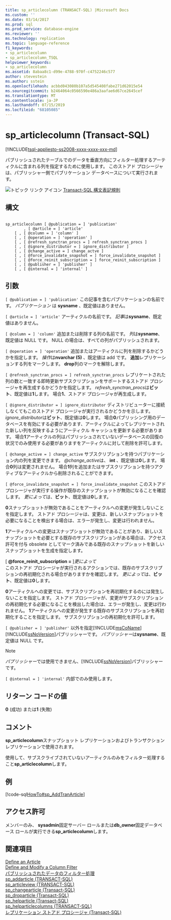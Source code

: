 ```yaml
---
title: sp_articlecolumn (TRANSACT-SQL) |Microsoft Docs
ms.custom: ''
ms.date: 03/14/2017
ms.prod: sql
ms.prod_service: database-engine
ms.reviewer: ''
ms.technology: replication
ms.topic: language-reference
f1_keywords:
- sp_articlecolumn
- sp_articlecolumn_TSQL
helpviewer_keywords:
- sp_articlecolumn
ms.assetid: 8abaa8c1-d99e-4788-970f-c4752246c577
author: stevestein
ms.author: sstein
ms.openlocfilehash: acbbd043080b107a5d545408fabe271d62015e54
ms.sourcegitcommit: b2464064c0566590e486a3aafae6d67ce2645cef
ms.translationtype: MT
ms.contentlocale: ja-JP
ms.lasthandoff: 07/15/2019
ms.locfileid: "68105085"
---
```

# <a name="sparticlecolumn-transact-sql"></a>sp_articlecolumn (Transact-SQL)
[!INCLUDE[tsql-appliesto-ss2008-xxxx-xxxx-xxx-md](../../includes/tsql-appliesto-ss2008-xxxx-xxxx-xxx-md.md)]

  パブリッシュされたテーブルでのデータを垂直方向にフィルター処理するアーティクルに含まれる列を指定するために使用します。 このストアド プロシージャは、パブリッシャー側でパブリケーション データベースについて実行されます。  
  
 ![トピック リンク アイコン](../../database-engine/configure-windows/media/topic-link.gif "トピック リンク アイコン") [Transact-SQL 構文表記規則](../../t-sql/language-elements/transact-sql-syntax-conventions-transact-sql.md)  
  
## <a name="syntax"></a>構文  
  
```  
  
sp_articlecolumn [ @publication = ] 'publication'  
        , [ @article = ] 'article'  
    [ , [ @column = ] 'column' ]  
    [ , [ @operation = ] 'operation' ]  
    [ , [ @refresh_synctran_procs = ] refresh_synctran_procs ]  
    [ , [ @ignore_distributor = ] ignore_distributor ]  
    [ , [ @change_active = ] change_actve ]  
    [ , [ @force_invalidate_snapshot = ] force_invalidate_snapshot ]  
    [ , [ @force_reinit_subscription = ] force_reinit_subscription ]  
    [ , [ @publisher = ] 'publisher' ]  
    [ , [ @internal = ] 'internal' ]  
```  
  
## <a name="arguments"></a>引数  
`[ @publication = ] 'publication'` この記事を含むパブリケーションの名前です。 *パブリケーション* は **sysname** 、既定値はありません。  
  
`[ @article = ] 'article'` アーティクルの名前です。 *記事*は**sysname**、既定値はありません。  
  
`[ @column = ] 'column'` 追加または削除する列の名前です。 *列*は**sysname**、既定値は NULL です。 NULL の場合は、すべての列がパブリッシュされます。  
  
`[ @operation = ] 'operation'` 追加またはアーティクルに列を削除するかどうかを指定します。 *操作*は**nvarchar (5)** 、既定値は add です。 **追加**レプリケーションする列をマークします。 **drop**列のマークを解除します。  
  
`[ @refresh_synctran_procs = ] refresh_synctran_procs` レプリケートされた列の数と一致する即時更新サブスクリプションをサポートするストアド プロシージャを再生成するかどうかを指定します。 *refresh_synctran_procs*は**ビット**、既定値は**1**します。 場合**1**、ストアド プロシージャが再生成します。  
  
`[ @ignore_distributor = ] ignore_distributor` ディストリビューターに接続しなくてもこのストアド プロシージャが実行されるかどうかを示します。 *ignore_distributor*は**ビット**、既定値は**0**します。 場合**0**パブリッシング用のデータベースを有効にする必要があります、アーティクルによってレプリケートされた新しい列を反映するようにアーティクル キャッシュを更新する必要があります。 場合**1**アーティクルの列はパブリッシュされていないデータベースの回復の状況でのみ使用する必要がありますをアーティクルに対して削除を許可します。  
  
`[ @change_active = ] change_active` サブスクリプションを持つパブリケーション内の列を変更できます。 *@change_active*は、 **int** 、既定値は**0**します。 場合**0**列は変更されません。 場合**1**列を追加またはサブスクリプションを持つアクティブなアーティクルから削除されることができます。  
  
`[ @force_invalidate_snapshot = ] force_invalidate_snapshot` このストアド プロシージャが実行する操作が既存のスナップショットが無効になることを確認します。 *更によって*は、**ビット**、既定値は**0**します。  
  
 **0**スナップショットが無効であることをアーティクルへの変更が発生しないことを指定します。 ストアド プロシージャは、変更は、新しいスナップショットを必要になることを検出する場合は、エラーが発生し、変更は行われません。  
  
 **1**アーティクルへの変更はスナップショットが無効であることがあり、新しいスナップショットを必要とする既存のサブスクリプションがある場合は、アクセス許可を付与 obsolete としてマーク済みである既存のスナップショットを新しいスナップショットを生成を指定します。  
  
 [ **@force_reinit_subscription =** ]*更によって*  
 このストアド プロシージャが実行されるアクションでは、既存のサブスクリプションの再初期化される場合がありますかを確認します。 *更によって*は、**ビット**、既定値は**0**します。  
  
 **0**アーティクルへの変更では、サブスクリプションを再初期化するのには発生しないことを指定します。 ストアド プロシージャが、変更がサブスクリプションの再初期化する必要になることを検出した場合は、エラーが発生し、変更は行われません。 **1**アーティクルへの変更が発生する既存のサブスクリプションを再初期化することを指定します。 サブスクリプションの再初期化を許可します。  
  
`[ @publisher = ] 'publisher'` 以外を指定[!INCLUDE[msCoName](../../includes/msconame-md.md)][!INCLUDE[ssNoVersion](../../includes/ssnoversion-md.md)]パブリッシャーです。 *パブリッシャー*は**sysname**、既定値は NULL です。  
  
> [!NOTE]  
>  *パブリッシャー*では使用できません、[!INCLUDE[ssNoVersion](../../includes/ssnoversion-md.md)]パブリッシャーです。  
  
`[ @internal = ] 'internal'` 内部でのみ使用します。  
  
## <a name="return-code-values"></a>リターン コードの値  
 **0** (成功) または**1** (失敗)  
  
## <a name="remarks"></a>コメント  
 **sp_articlecolumn**スナップショット レプリケーションおよびトランザクション レプリケーションで使用されます。  
  
 使用して、サブスクライブされていないアーティクルのみをフィルター処理すること**sp_articlecolumn**します。  
  
## <a name="example"></a>例  
 [!code-sql[HowTo#sp_AddTranArticle](../../relational-databases/replication/codesnippet/tsql/sp-articlecolumn-transac_1.sql)]  
  
## <a name="permissions"></a>アクセス許可  
 メンバーのみ、 **sysadmin**固定サーバー ロールまたは**db_owner**固定データベース ロールが実行できる**sp_articlecolumn**します。  
  
## <a name="see-also"></a>関連項目  
 [Define an Article](../../relational-databases/replication/publish/define-an-article.md)   
 [Define and Modify a Column Filter](../../relational-databases/replication/publish/define-and-modify-a-column-filter.md)   
 [パブリッシュされたデータのフィルター処理](../../relational-databases/replication/publish/filter-published-data.md)   
 [sp_addarticle &#40;TRANSACT-SQL&#41;](../../relational-databases/system-stored-procedures/sp-addarticle-transact-sql.md)   
 [sp_articleview &#40;TRANSACT-SQL&#41;](../../relational-databases/system-stored-procedures/sp-articleview-transact-sql.md)   
 [sp_changearticle (Transact-SQL)](../../relational-databases/system-stored-procedures/sp-changearticle-transact-sql.md)   
 [sp_droparticle (Transact-SQL)](../../relational-databases/system-stored-procedures/sp-droparticle-transact-sql.md)   
 [sp_helparticle &#40;Transact-SQL&#41;](../../relational-databases/system-stored-procedures/sp-helparticle-transact-sql.md)   
 [sp_helparticlecolumns &#40;TRANSACT-SQL&#41;](../../relational-databases/system-stored-procedures/sp-helparticlecolumns-transact-sql.md)   
 [レプリケーション ストアド プロシージャ &#40;Transact-SQL&#41;](../../relational-databases/system-stored-procedures/replication-stored-procedures-transact-sql.md)  
  
  
